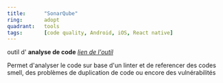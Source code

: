```yaml
---
title:      "SonarQube"
ring:       adopt
quadrant:   tools
tags:       [code quality, Android, iOS, React native]
---
```


<p>outil d' <strong>analyse de code</strong>
<em><a href="https://sonar.smile.fr/projects/favorite">lien de l'outil</a></em>
<p> Permet d'analyser le code sur base d'un linter et de referencer des codes smell, des problèmes de duplication de code ou encore des vulnérabilités
</p>
